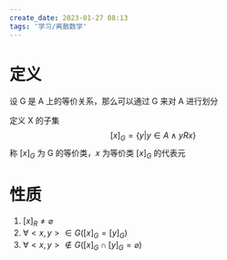 ```yaml
---
create_date: 2023-01-27 08:13
tags: '学习/离散数学'
---
```


# 定义

设 G 是 A 上的等价关系，那么可以通过 G 来对 A 进行划分

定义 X 的子集
$$
[x]_{G}=\{y|y\in A \land yRx  \}
$$
称 $[x]_{G}$ 为 G 的等价类，$x$ 为等价类 $[x]_{G}$  的代表元

# 性质

1. $[x]_{R}\neq \varnothing$
2. $\forall <x,y>\in G([x]_{G}=[y]_{G})$
3. $\forall <x,y>\notin G([x]_{G} \cap [y]_{G}=\varnothing)$
